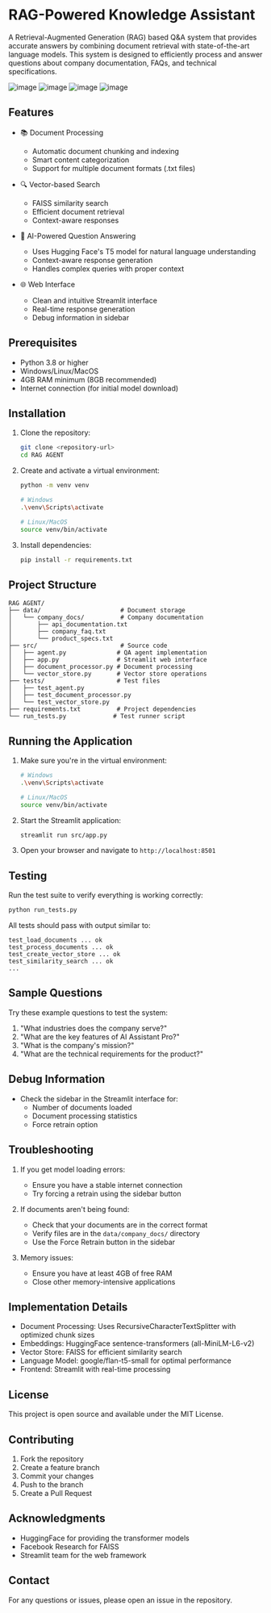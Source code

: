 # RAG-Powered Knowledge Assistant

A Retrieval-Augmented Generation (RAG) based Q&A system that provides accurate answers by combining document retrieval with state-of-the-art language models. This system is designed to efficiently process and answer questions about company documentation, FAQs, and technical specifications.

![image](https://github.com/user-attachments/assets/392cf0c9-f734-4ec0-9fa7-4357c8553f80)
![image](https://github.com/user-attachments/assets/db4b4c7e-1ef4-4b0c-947e-d2cab4bb2c1f)
![image](https://github.com/user-attachments/assets/0e9cfa3c-77b4-407d-8da2-fa7cf04dabdf)
![image](https://github.com/user-attachments/assets/85fca736-6ef6-4bc2-917f-d17f0ac33f47)


## Features

- 📚 Document Processing
  - Automatic document chunking and indexing
  - Smart content categorization
  - Support for multiple document formats (.txt files)

- 🔍 Vector-based Search
  - FAISS similarity search
  - Efficient document retrieval
  - Context-aware responses

- 🤖 AI-Powered Question Answering
  - Uses Hugging Face's T5 model for natural language understanding
  - Context-aware response generation
  - Handles complex queries with proper context

- 🌐 Web Interface
  - Clean and intuitive Streamlit interface
  - Real-time response generation
  - Debug information in sidebar

## Prerequisites

- Python 3.8 or higher
- Windows/Linux/MacOS
- 4GB RAM minimum (8GB recommended)
- Internet connection (for initial model download)

## Installation

1. Clone the repository:
   ```bash
   git clone <repository-url>
   cd RAG AGENT
   ```

2. Create and activate a virtual environment:
   ```bash
   python -m venv venv
   
   # Windows
   .\venv\Scripts\activate
   
   # Linux/MacOS
   source venv/bin/activate
   ```

3. Install dependencies:
   ```bash
   pip install -r requirements.txt
   ```

## Project Structure

```
RAG AGENT/
├── data/                      # Document storage
│   └── company_docs/          # Company documentation
│       ├── api_documentation.txt
│       ├── company_faq.txt
│       └── product_specs.txt
├── src/                       # Source code
│   ├── agent.py              # QA agent implementation
│   ├── app.py                # Streamlit web interface
│   ├── document_processor.py # Document processing
│   └── vector_store.py       # Vector store operations
├── tests/                    # Test files
│   ├── test_agent.py
│   ├── test_document_processor.py
│   └── test_vector_store.py
├── requirements.txt          # Project dependencies
└── run_tests.py             # Test runner script
```

## Running the Application

1. Make sure you're in the virtual environment:
   ```bash
   # Windows
   .\venv\Scripts\activate
   
   # Linux/MacOS
   source venv/bin/activate
   ```

2. Start the Streamlit application:
   ```bash
   streamlit run src/app.py
   ```

3. Open your browser and navigate to `http://localhost:8501`

## Testing

Run the test suite to verify everything is working correctly:
```bash
python run_tests.py
```

All tests should pass with output similar to:
```
test_load_documents ... ok
test_process_documents ... ok
test_create_vector_store ... ok
test_similarity_search ... ok
...
```

## Sample Questions

Try these example questions to test the system:

1. "What industries does the company serve?"
2. "What are the key features of AI Assistant Pro?"
3. "What is the company's mission?"
4. "What are the technical requirements for the product?"

## Debug Information

- Check the sidebar in the Streamlit interface for:
  - Number of documents loaded
  - Document processing statistics
  - Force retrain option

## Troubleshooting

1. If you get model loading errors:
   - Ensure you have a stable internet connection
   - Try forcing a retrain using the sidebar button

2. If documents aren't being found:
   - Check that your documents are in the correct format
   - Verify files are in the `data/company_docs/` directory
   - Use the Force Retrain button in the sidebar

3. Memory issues:
   - Ensure you have at least 4GB of free RAM
   - Close other memory-intensive applications

## Implementation Details

- Document Processing: Uses RecursiveCharacterTextSplitter with optimized chunk sizes
- Embeddings: HuggingFace sentence-transformers (all-MiniLM-L6-v2)
- Vector Store: FAISS for efficient similarity search
- Language Model: google/flan-t5-small for optimal performance
- Frontend: Streamlit with real-time processing

## License

This project is open source and available under the MIT License.

## Contributing

1. Fork the repository
2. Create a feature branch
3. Commit your changes
4. Push to the branch
5. Create a Pull Request

## Acknowledgments

- HuggingFace for providing the transformer models
- Facebook Research for FAISS
- Streamlit team for the web framework

## Contact

For any questions or issues, please open an issue in the repository.
